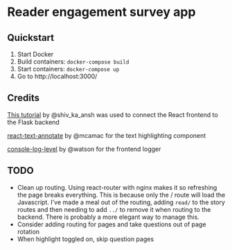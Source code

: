 # Reader engagement survey app

## Quickstart

1. Start Docker
2. Build containers: `docker-compose build`
3. Start containers: `docker-compose up`
4. Go to http://localhost:3000/

## Credits

[This tutorial](https://www.geeksforgeeks.org/how-to-connect-reactjs-with-flask-api/) by @shiv_ka_ansh was used to connect the React frontend to the Flask backend

[react-text-annotate](https://github.com/mcamac/react-text-annotate) by @mcamac for the text highlighting component

[console-log-level](https://github.com/watson/console-log-level) by @watson for the frontend logger

## TODO

- Clean up routing. Using react-router with nginx makes it so refreshing the page breaks everything. This is because only the / route will load the Javascript. I've made a meal out of the routing, adding `read/` to the story routes and then needing to add `../` to remove it when routing to the backend. There is probably a more elegant way to manage this.
- Consider adding routing for pages and take questions out of page rotation
- When highlight toggled on, skip question pages